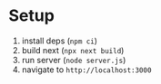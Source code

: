# Setup

1. install deps (`npm ci`)
2. build next (`npx next build`)
3. run server (`node server.js`)
4. navigate to `http://localhost:3000`
